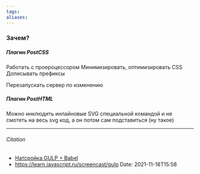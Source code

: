 ```yaml
---
tags: 
aliases: 
---
```

### Зачем?
##### Плагин PostCSS
Работать с проероцессором 
Минимизировать, оптимизировать CSS
Дописывать префиксы


Перезапускать сервер по изменению
##### Плагин PostHTML
Можно инклюдить инлайновые SVG специальной командой и не смотеть на весь svg код, а он потом сам подставиться (ну такое)

---
###### Citation
- [Натсройка GULP + Babel](https://only-to-top.ru/blog/tools/2019-10-20-gulp-babel.html)
- https://learn.javascript.ru/screencast/gulp
Date: 2021-11-18T15:58
